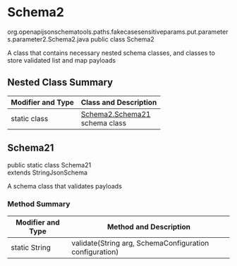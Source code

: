 # Schema2
org.openapijsonschematools.paths.fakecasesensitiveparams.put.parameters.parameter2.Schema2.java
public class Schema2

A class that contains necessary nested schema classes, and classes to store validated list and map payloads

## Nested Class Summary
| Modifier and Type | Class and Description |
| ----------------- | ---------------------- |
| static class | [Schema2.Schema21](#schema21)<br> schema class |

## Schema21
public static class Schema21<br>
extends StringJsonSchema

A schema class that validates payloads

### Method Summary
| Modifier and Type | Method and Description |
| ----------------- | ---------------------- |
| static String | validate(String arg, SchemaConfiguration configuration) |
